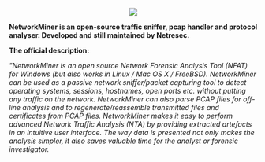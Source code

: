 <p align="center">
  <img src="https://user-images.githubusercontent.com/80647611/216758459-3529bd54-dc5f-4cd4-becd-979c3e6e03e4.png">
</p>

**NetworkMiner is an open-source traffic sniffer, pcap handler and protocol analyser. Developed and still maintained by Netresec.**

**The official description:**

*"NetworkMiner is an open source Network Forensic Analysis Tool (NFAT) for Windows (but also works in Linux / Mac OS X / FreeBSD). NetworkMiner can be used as a passive network sniffer/packet capturing tool to detect operating systems, sessions, hostnames, open ports etc. without putting any traffic on the network. NetworkMiner can also parse PCAP files for off-line analysis and to regenerate/reassemble transmitted files and certificates from PCAP files.
NetworkMiner makes it easy to perform advanced Network Traffic Analysis (NTA) by providing extracted artefacts in an intuitive user interface. The way data is presented not only makes the analysis simpler, it also saves valuable time for the analyst or forensic investigator.*
